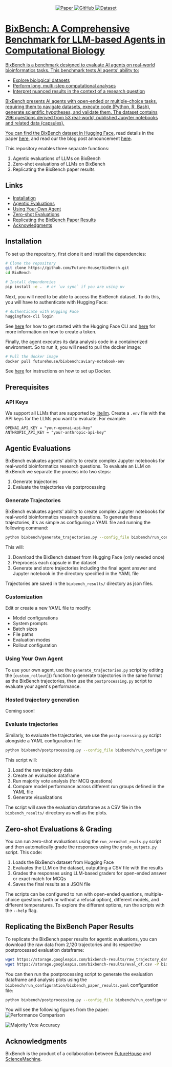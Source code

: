 <p align="center">
    <a href="https://arxiv.org/abs/2503.00096">
    <img alt="Paper" src="https://img.shields.io/badge/arXiv-arXiv:2409.11363-b31b1b.svg">
    <a href = "https://github.com/Future-House/BixBench">
    <img alt="GitHub" src="https://img.shields.io/badge/GitHub-Repository-181717.svg">
    <a href="https://huggingface.co/datasets/futurehouse/BixBench">
    <img alt="Dataset" src="https://img.shields.io/badge/Hugging%20Face-Dataset-yellow.svg">
</p>

# BixBench: A Comprehensive Benchmark for LLM-based Agents in Computational Biology

BixBench is a benchmark designed to evaluate AI agents on real-world bioinformatics tasks.
This benchmark tests AI agents' ability to:

- Explore biological datasets
- Perform long, multi-step computational analyses
- Interpret nuanced results in the context of a research question

BixBench presents AI agents with open-ended or multiple-choice tasks, requiring them to navigate datasets, execute code (Python, R, Bash), generate scientific hypotheses, and validate them.
The dataset contains 296 questions derived from 53 real-world, published Jupyter notebooks and related data (capsules).

You can find the BixBench dataset in [Hugging Face](https://huggingface.co/datasets/futurehouse/BixBench), read details in the paper [here](https://arxiv.org/abs/2503.00096), and read our the blog post announcement [here](https://www.futurehouse.org/research-announcements/bixbench).

This repository enables three separate functions:

1. Agentic evaluations of LLMs on BixBench
2. Zero-shot evaluations of LLMs on BixBench
3. Replicating the BixBench paper results

## Links

- [Installation](#installation)
- [Agentic Evaluations](#agentic-evaluations)
- [Using Your Own Agent](#using-your-own-agent)
- [Zero-shot Evaluations](#zero-shot-evaluations)
- [Replicating the BixBench Paper Results](#replicating-the-bixbench-paper-results)
- [Acknowledgments](#acknowledgments)

## Installation

To set up the repository, first clone it and install the dependencies:

```bash
# Clone the repository
git clone https://github.com/Future-House/BixBench.git
cd BixBench

# Install dependencies
pip install -e .  # or `uv sync` if you are using uv
```

Next, you will need to be able to access the BixBench dataset. To do this, you will have to authenticate with Hugging Face:

```bash
# Authenticate with Hugging Face
huggingface-cli login
```

See [here](https://huggingface.co/docs/huggingface_hub/en/guides/cli) for how to get started with the Hugging Face CLI and [here](https://huggingface.co/docs/huggingface_hub/en/guides/security-tokens) for more information on how to create a token.

Finally, the agent executes its data analysis code in a containerized environment. So to run it, you will need to pull the docker image:

```bash
# Pull the docker image
docker pull futurehouse/bixbench:aviary-notebook-env
```

See [here](https://www.docker.com/get-started/) for instructions on how to set up Docker.

## Prerequisites

### API Keys

We support all LLMs that are supported by [litellm](https://github.com/BerriAI/litellm). Create a `.env` file with the API keys for the LLMs you want to evaluate. For example:

```
OPENAI_API_KEY = "your-openai-api-key"
ANTHROPIC_API_KEY = "your-anthropic-api-key"
```

## Agentic Evaluations

BixBench evaluates agents' ability to create complex Jupyter notebooks for real-world bioinformatics research questions. To evaluate an LLM on BixBench we separate the process into two steps:

1. Generate trajectories
2. Evaluate the trajectories via postprocessing

### Generate Trajectories

BixBench evaluates agents' ability to create complex Jupyter notebooks for real-world bioinformatics research questions. To generate these trajectories, it's as simple as configuring a YAML file and running the following command:

```bash
python bixbench/generate_trajectories.py --config_file bixbench/run_configuration/generate_trajectories.yaml
```

This will:

1. Download the BixBench dataset from Hugging Face (only needed once)
2. Preprocess each capsule in the dataset
3. Generate and store trajectories including the final agent answer and Jupyter notebook in the directory specified in the YAML file

Trajectories are saved in the `bixbench_results/` directory as json files.

### Customization

Edit or create a new YAML file to modify:

- Model configurations
- System prompts
- Batch sizes
- File paths
- Evaluation modes
- Rollout configuration

### Using Your Own Agent

To use your own agent, use the `generate_trajectories.py` script by editing the [`custom_rollout`][(](https://github.com/Future-House/BixBench/blob/6c28217959d5d7dd6f48c59894534fced7c6c040/bixbench/generate_trajectories.py#L239)) function to generate trajectories in the same format as the BixBench trajectories, then use the `postprocessing.py` script to evaluate your agent's performance.

### Hosted trajectory generation
Coming soon!

### Evaluate trajectories

Similarly, to evaluate the trajectories, we use the `postprocessing.py` script alongside a YAML configuration file:

```bash
python bixbench/postprocessing.py --config_file bixbench/run_configuration/postprocessing.yaml
```

This script will:

1. Load the raw trajectory data
2. Create an evaluation dataframe
3. Run majority vote analysis (for MCQ questions)
4. Compare model performance across different run groups defined in the YAML file
5. Generate visualizations

The script will save the evaluation dataframe as a CSV file in the `bixbench_results/` directory as well as the plots.

## Zero-shot Evaluations & Grading

You can run zero-shot evaluations using the `run_zeroshot_evals.py` script and then automatically grade the responses using the `grade_outputs.py` script. This code:

1. Loads the BixBench dataset from Hugging Face
2. Evaluates the LLM on the dataset, outputting a CSV file with the results
3. Grades the responses using LLM-based graders for open-ended answer or exact match for MCQs
4. Saves the final results as a JSON file

The scripts can be configured to run with open-ended questions, multiple-choice questions (with or without a refusal option), different models, and different temperatures. To explore the different options, run the scripts with the `--help` flag.

## Replicating the BixBench Paper Results

To replicate the BixBench paper results for agentic evaluations, you can download the raw data from 2,120 trajectories and its respective postprocessed evaluation dataframe:

```bash
wget https://storage.googleapis.com/bixbench-results/raw_trajectory_data.csv -P bixbench_results/
wget https://storage.googleapis.com/bixbench-results/eval_df.csv -P bixbench_results/
```

You can then run the postprocessing script to generate the evaluation dataframe and analysis plots using the `bixbench/run_configuration/bixbench_paper_results.yaml` configuration file:

```bash
python bixbench/postprocessing.py --config_file bixbench/run_configuration/bixbench_paper_results.yaml
```

You will see the following figures from the paper:
![Performance Comparison](bixbench_results/bixbench_results_comparison.png)

![Majority Vote Accuracy](bixbench_results/majority_vote_accuracy_refusal_option_comparison.png)


## Acknowledgments

BixBench is the product of a collaboration between [FutureHouse](https://futurehouse.org) and [ScienceMachine](https://www.sciencemachine.ai/).
